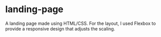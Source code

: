 # landing-page
A landing page made using HTML/CSS. For the layout, I used Flexbox to provide a responsive design that adjusts the scaling.

